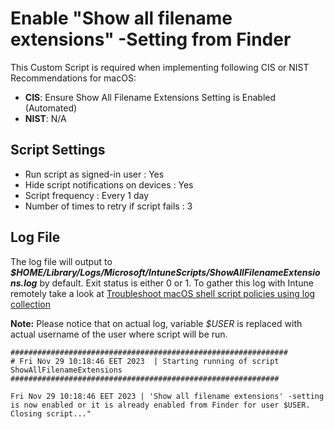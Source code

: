 # Enable "Show all filename extensions" -Setting from Finder
This Custom Script is required when implementing following CIS or NIST Recommendations for macOS: 
- **CIS**: Ensure Show All Filename Extensions Setting is Enabled (Automated)
- **NIST**: N/A

## Script Settings

- Run script as signed-in user : Yes
- Hide script notifications on devices : Yes
- Script frequency : Every 1 day
- Number of times to retry if script fails : 3

## Log File

The log file will output to ***$HOME/Library/Logs/Microsoft/IntuneScripts/ShowAllFilenameExtensions.log*** by default. Exit status is either 0 or 1. To gather this log with Intune remotely take a look at  [Troubleshoot macOS shell script policies using log collection](https://docs.microsoft.com/en-us/mem/intune/apps/macos-shell-scripts#troubleshoot-macos-shell-script-policies-using-log-collection)

**Note:** Please notice that on actual log, variable *$USER* is replaced with actual username of the user where script will be run.

```
##############################################################
# Fri Nov 29 10:18:46 EET 2023  | Starting running of script ShowAllFilenameExtensions
############################################################

Fri Nov 29 10:18:46 EET 2023 | 'Show all filename extensions' -setting is now enabled or it is already enabled from Finder for user $USER. Closing script..."
```
